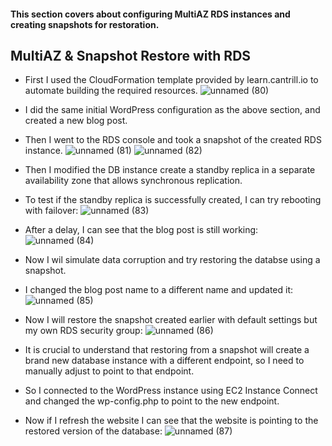 #### This section covers about configuring MultiAZ RDS instances and creating snapshots for restoration.

## MultiAZ & Snapshot Restore with RDS
* First I used the CloudFormation template provided by learn.cantrill.io to automate building the required resources.
![unnamed (80)](https://github.com/yehjuneheo/AWS_HOL/assets/51499085/80403eba-a884-4afe-b55c-627823911e6f)

* I did the same initial WordPress configuration as the above section, and created a new blog post.
* Then I went to the RDS console and took a snapshot of the created RDS instance.
![unnamed (81)](https://github.com/yehjuneheo/AWS_HOL/assets/51499085/c2130bf4-b467-44f7-a546-5fff6f74a306)
![unnamed (82)](https://github.com/yehjuneheo/AWS_HOL/assets/51499085/6065bc75-fb24-45f2-a340-6efeeddccc65)

* Then I modified the DB instance create a standby replica in a separate availability zone that allows synchronous replication.
* To test if the standby replica is successfully created, I can try rebooting with failover:
![unnamed (83)](https://github.com/yehjuneheo/AWS_HOL/assets/51499085/9af1b657-e4d6-4e86-badc-2f9411f56105)

* After a delay, I can see that the blog post is still working:
![unnamed (84)](https://github.com/yehjuneheo/AWS_HOL/assets/51499085/9db95179-5737-4787-8d4f-80c90de02139)

* Now I wil simulate data corruption and try restoring the databse using a snapshot.
* I changed the blog post name to a different name and updated it:
![unnamed (85)](https://github.com/yehjuneheo/AWS_HOL/assets/51499085/e10713e3-e2a5-4b05-9b61-2ac4823b5d6e)

* Now I will restore the snapshot created earlier with default settings but my own RDS security group:
![unnamed (86)](https://github.com/yehjuneheo/AWS_HOL/assets/51499085/24b36578-48e5-4878-9bbd-f26203ec4561)

* It is crucial to understand that restoring from a snapshot will create a brand new database instance with a different endpoint, so I need to manually adjust to point to that endpoint.

* So I connected to the WordPress instance using EC2 Instance Connect  and changed the wp-config.php to point to the new endpoint.
* Now if I refresh the website I can see that the website is pointing to the restored version of the database:
![unnamed (87)](https://github.com/yehjuneheo/AWS_HOL/assets/51499085/686e41e1-b53a-4d4b-9a82-5ced4e536d32)


